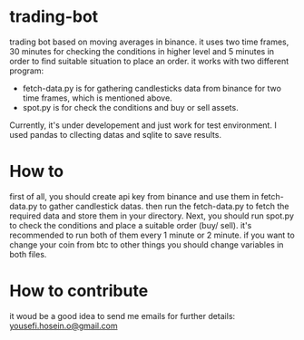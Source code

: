 # trading-bot
trading bot based on moving averages in binance.
it uses two time frames, 30 minutes for checking the conditions in higher level and 5 minutes in order to find suitable situation to place an order.
it works with two different program: 
  - fetch-data.py is for gathering candlesticks data from binance for two time frames, which is mentioned above.
  - spot.py is for check the conditions and buy or sell assets.

Currently, it's under developement and just work for test environment.
I used pandas to cllecting datas and sqlite to save results.

# How to
first of all, you should create api key from binance and use them in fetch-data.py to gather candlestick datas. then run the fetch-data.py to fetch the required data and store them in your directory.
Next, you should run spot.py to check the conditions and place a suitable order (buy/ sell).
it's recommended to run both of them every 1 minute or 2 minute.
if you want to change your coin from btc to other things you should change variables in both files.

# How to contribute
it woud be a good idea to send me emails for further details: yousefi.hosein.o@gmail.com
